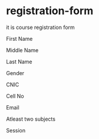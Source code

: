 # registration-form

it is course registration form

First Name

Middle Name

Last Name

Gender

CNIC

Cell No

Email

Atleast two subjects

Session
